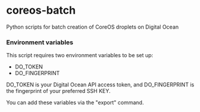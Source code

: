 coreos-batch
============

Python scripts for batch creation of CoreOS droplets on Digital Ocean

### Environment variables
This script requires two environment variables to be set up:

* DO_TOKEN
* DO_FINGERPRINT

DO_TOKEN is your Digital Ocean API access token, and DO_FINGERPRINT is the fingerprint of your preferred SSH KEY.

You can add these variables via the "export" command.